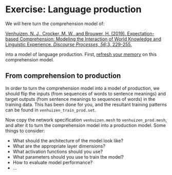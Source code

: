 # Exercise: Language production

We will here turn the comprehension model of:

[Venhuizen, N. J., Crocker, M. W., and Brouwer, H. (2019). Expectation-based
Comprehension: Modeling the Interaction of World Knowledge and Linguistic
Experience. *Discourse Processes, 56*:3,
229-255.](https://www.tandfonline.com/doi/full/10.1080/0163853X.2018.1448677)

into a model of language production. First, [refresh your
memory](https://github.com/hbrouwer/mesh-examples/tree/main/expectation_comprehension)
on this comprehension model.

## From comprehension to production

In order to turn the comprehension model into a model of production, we
should flip the inputs (from sequences of words to sentence meanings) and
target outputs (from sentence meanings to sequences of words) in the
training data. This has been done for you, and the resultant training
patterns can be found in `venhuizen_train_prod.set`.

Now copy the network specification `venhuizen.mesh` to
`venhuizen_prod.mesh`, and alter it to turn the comprehension model into
a production model. Some things to consider: 

* What should the architecture of the model look like?
* What are the appropriate layer dimensions?
* What activation functions should you use?
* What parameters should you use to train the model?
* How to evaluate model performance?
* ...
